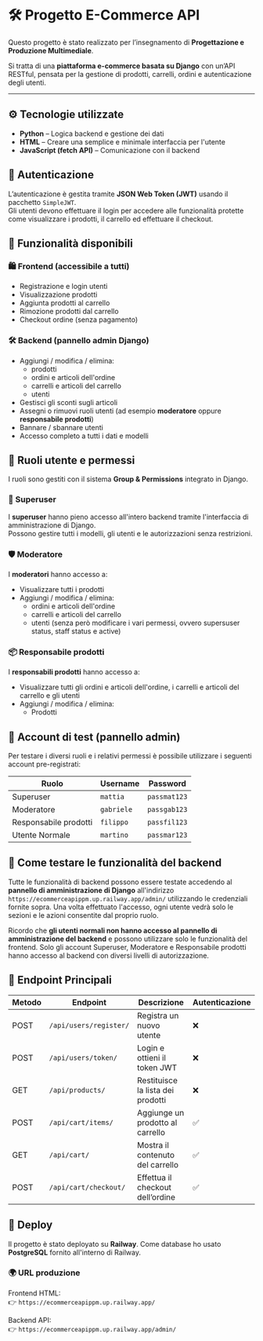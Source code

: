 # 🛠️ Progetto E-Commerce API

Questo progetto è stato realizzato per l’insegnamento di **Progettazione e Produzione Multimediale**.

Si tratta di una **piattaforma e-commerce basata su Django** con un’API RESTful, pensata per la gestione di prodotti, carrelli, ordini e autenticazione degli utenti.

---

## ⚙️ Tecnologie utilizzate

- **Python** – Logica backend e gestione dei dati
- **HTML** – Creare una semplice e minimale interfaccia per l'utente
- **JavaScript (fetch API)** – Comunicazione con il backend

## 🔐 Autenticazione

L’autenticazione è gestita tramite **JSON Web Token (JWT)** usando il pacchetto `SimpleJWT`.  
Gli utenti devono effettuare il login per accedere alle funzionalità protette come visualizzare i prodotti, il carrello ed effettuare il checkout.

## 🛒 Funzionalità disponibili

### 🛍️ Frontend (accessibile a tutti)

- Registrazione e login utenti  
- Visualizzazione prodotti  
- Aggiunta prodotti al carrello  
- Rimozione prodotti dal carrello  
- Checkout ordine (senza pagamento)

### 🛠️ Backend (pannello admin Django)

- Aggiungi / modifica / elimina:
    - prodotti
    - ordini e articoli dell'ordine
    - carrelli e articoli del carrello
    - utenti
- Gestisci gli sconti sugli articoli
- Assegni o rimuovi ruoli utenti (ad esempio **moderatore** oppure **responsabile prodotti**)  
- Bannare / sbannare utenti  
- Accesso completo a tutti i dati e modelli

## 👥 Ruoli utente e permessi

I ruoli sono gestiti con il sistema **Group & Permissions** integrato in Django.

### 👑 Superuser
I **superuser** hanno pieno accesso all'intero backend tramite l'interfaccia di amministrazione di Django.  
Possono gestire tutti i modelli, gli utenti e le autorizzazioni senza restrizioni.

### 🛡️ Moderatore
I **moderatori** hanno accesso a:

- Visualizzare tutti i prodotti
- Aggiungi / modifica / elimina:
  - ordini e articoli dell'ordine
  - carrelli e articoli del carrello
  - utenti (senza però modificare i vari permessi, ovvero supersuser status, staff status e active)

### 📦 Responsabile prodotti
I **responsabili prodotti** hanno accesso a:

- Visualizzare tutti gli ordini e articoli dell'ordine, i carrelli e articoli del carrello e gli utenti
- Aggiungi / modifica / elimina:
  - Prodotti

## 🔐 Account di test (pannello admin)

Per testare i diversi ruoli e i relativi permessi è possibile utilizzare i seguenti account pre-registrati:

| Ruolo              | Username      | Password     |
|--------------------|---------------|--------------|
| Superuser          | `mattia`      | `passmat123` |
| Moderatore         | `gabriele`    | `passgab123` |
| Responsabile prodotti   | `filippo`     | `passfil123` |
| Utente Normale     | `martino`     | `passmar123` |

## 🧪 Come testare le funzionalità del backend

Tutte le funzionalità di backend possono essere testate accedendo al **pannello di amministrazione di Django** all'indirizzo `https://ecommerceapippm.up.railway.app/admin/` utilizzando le credenziali fornite sopra.
Una volta effettuato l'accesso, ogni utente vedrà solo le sezioni e le azioni consentite dal proprio ruolo.

Ricordo che **gli utenti normali non hanno accesso al pannello di amministrazione del backend** e possono utilizzare solo le funzionalità del frontend.
Solo gli account Superuser, Moderatore e Responsabile prodotti hanno accesso al backend con diversi livelli di autorizzazione.

## 🔗 Endpoint Principali

| Metodo | Endpoint                                      | Descrizione                                      | Autenticazione |
|--------|-----------------------------------------------|--------------------------------------------------|----------------|
| POST   | `/api/users/register/`                        | Registra un nuovo utente                         | ❌             |
| POST   | `/api/users/token/`                           | Login e ottieni il token JWT                     | ❌             |
| GET    | `/api/products/`                              | Restituisce la lista dei prodotti                | ❌             |
| POST   | `/api/cart/items/`                            | Aggiunge un prodotto al carrello                 | ✅             |
| GET    | `/api/cart/`                                  | Mostra il contenuto del carrello                 | ✅             |
| POST   | `/api/cart/checkout/`                         | Effettua il checkout dell’ordine                 | ✅             |

## 🚀 Deploy

Il progetto è stato deployato su **Railway**.
Come database ho usato **PostgreSQL** fornito all'interno di Railway.

### 🌍 URL produzione

Frontend HTML:  
👉 `https://ecommerceapippm.up.railway.app/`  

Backend API:  
👉 `https://ecommerceapippm.up.railway.app/admin/`
